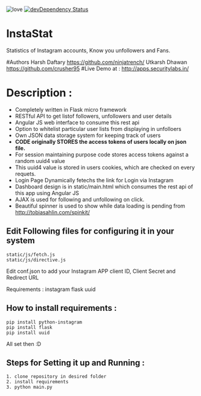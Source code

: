 ![love](https://img.shields.io/badge/made%20with-%3C3-orange.svg)
[![devDependency Status](https://img.shields.io/david/dev/twbs/bootstrap.svg?style=flat)](https://david-dm.org/twbs/bootstrap#info=devDependencies)


# InstaStat
Statistics of Instagram accounts, Know you unfollowers and Fans.

#Authors
Harsh Daftary https://github.com/ninjatrench/
Utkarsh Dhawan https://github.com/crusher95
#Live Demo at :
http://apps.securitylabs.in/

# Description :

- Completely written in Flask micro framework
- RESTful API to get listof followers, unfollowers and user details
- Angular JS web interface to consume this rest api
- Option to whitelist particular user lists from displaying in unfolloers
- Own JSON data storage system for keeping track of users
- **CODE originally STORES the access tokens of users locally on json file.**
- For session maintaining purpose code stores access tokens against a random uuid4 value
- This uuid4 value is stored in users cookies, which are checked on every requets.
- Login Page Dynamically fetechs the link for Login via Instagram
- Dashboard design is in static/main.html which consumes the rest api of this app using Angular JS
- AJAX is used for following and unfollowing on click.
- Beautiful spinner is used to show while data loading is pending from http://tobiasahlin.com/spinkit/



Edit Following files for configuring it in your system
-----
    static/js/fetch.js 
    static/js/directive.js

Edit conf.json to add your Instagram APP client ID, Client Secret and Redirect URL


Requirements :
instagram
flask
uuid

How to install requirements :
-----
    pip install python-instagram
    pip install flask
    pip install uuid

All set then :D

Steps for Setting it up and Running :
-----
    1. clone repository in desired folder
    2. install requirements
    3. python main.py
